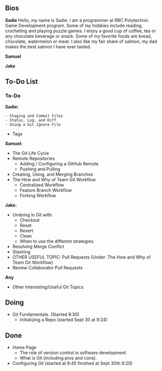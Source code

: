 ## Bios
**Sadie**
Hello, my name is Sadie. I am a programmer at RRC Polytechnic Game Development program. Some of my hobbies include reading, crocheting and playing puzzle games. I enjoy a good cup of coffee, tea or any chocolate beverage or snack. Some of my favorite foods are bread, chocolate, watermelon or meat. I also like my fair share of salmon, my dad makes the best salmon I have ever tasted.


**Samuel**



**Jake**

## To-Do List
### To-Do
**Sadie:** 
   
    - Staging and Commit Files
    - Status, Log, and Diff
    - Using a Git Ignore File
- Tags
  
**Samuel:** 
- The Git Life Cycle
- Remote Repositories
    - Adding / Configuring a GitHub Remote
    - Pushing and Pulling
- Creating, Using, and Merging Branches
- The How and Why of Team Git Workflow
    - Centralized Workflow
    - Feature Branch Workflow
    - Forking Workflow



**Jake:** 
- Undoing in Git with:
    - Checkout
    - Reset
    - Revert
    - Clean 
    - When to use the different strategies.
- Resolving Merge Conflict
- Stashing
- OTHER USEFUL TOPIC: Pull Requests (Under: The How and Why of Team Git Workflow)
- Review Collaborator Pull Requests

**Any**
- Other Interesting/Useful Git Topics

## Doing
- Git Fundamentals. (Started 8:30)
     - Initializing a Repo (started Sept 30 at 9:24)


## Done
- Home Page
    - The role of version control in software development.
    - What is Git (including pros and cons).
- Configuring Git (started at 8:45 finished at Sept 30th 9:20)
